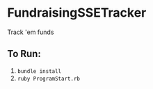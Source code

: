 FundraisingSSETracker
=====================

Track 'em funds

To Run:
-------

1. `bundle install`
2. `ruby ProgramStart.rb`
